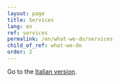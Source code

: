 ```yaml
---
layout: page
title: Services
lang: en
ref: services
permalink: /en/what-we-do/services
child_of_ref: what-we-do
order: 2
---
```


Go to the [Italian version](/it/cosa-facciamo/servizi).
